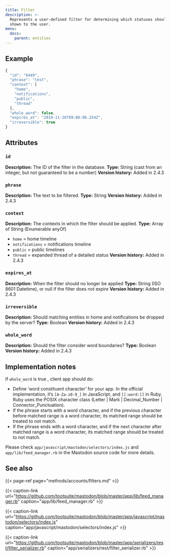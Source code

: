 ```yaml
---
title: Filter
description: >-
  Represents a user-defined filter for determining which statuses should not be
  shown to the user.
menu:
  docs:
    parent: entities
---
```


## Example

```javascript
{
  "id": "8449",
  "phrase": "test",
  "context": [
    "home",
    "notifications",
    "public",
    "thread"
  ],
  "whole_word": false,
  "expires_at": "2019-11-26T09:08:06.254Z",
  "irreversible": true
}
```

## Attributes

### `id` <a id="id"></a>

**Description:** The ID of the filter in the database.
**Type:** String \(cast from an integer, but not guaranteed to be a number\)
**Version history:** Added in 2.4.3

### `phrase` <a id="phrase"></a>

**Description:** The text to be filtered.
**Type:** String
**Version history:** Added in 2.4.3

### `context` <a id="context"></a>

**Description:** The contexts in which the filter should be applied.
**Type:** Array of String \(Enumerable anyOf\)
- `home` = home timeline
- `notifications` = notifications timeline
- `public` = public timelines
- `thread` = expanded thread of a detailed status
**Version history:** Added in 2.4.3

### `expires_at` <a id="expires_at"></a>

**Description:** When the filter should no longer be applied
**Type:** String \(ISO 8601 Datetime\), or null if the filter does not expire
**Version history:** Added in 2.4.3

### `irreversible` <a id="irreversible"></a>

**Description:** Should matching entities in home and notifications be dropped by the server?
**Type:** Boolean
**Version history:** Added in 2.4.3

### `whole_word` <a id="whole_word"></a>

**Description:** Should the filter consider word boundaries?
**Type:** Boolean
**Version history:** Added in 2.4.3

## Implementation notes

If `whole_word` is true , client app should do:

* Define ‘word constituent character’ for your app. In the official implementation, it’s `[A-Za-z0-9_]` in JavaScript, and `[[:word:]]` in Ruby. Ruby uses the POSIX character class \(Letter \| Mark \| Decimal\_Number \| Connector\_Punctuation\).
* If the phrase starts with a word character, and if the previous character before matched range is a word character, its matched range should be treated to not match.
* If the phrase ends with a word character, and if the next character after matched range is a word character, its matched range should be treated to not match.

Please check `app/javascript/mastodon/selectors/index.js` and `app/lib/feed_manager.rb` in the Mastodon source code for more details.

## See also

{{< page-ref page="methods/accounts/filters.md" >}}

{{< caption-link url="https://github.com/tootsuite/mastodon/blob/master/app/lib/feed_manager.rb" caption="app/lib/feed\_manager.rb" >}}

{{< caption-link url="https://github.com/tootsuite/mastodon/blob/master/app/javascript/mastodon/selectors/index.js" caption="app/javascript/mastodon/selectors/index.js" >}}

{{< caption-link url="https://github.com/tootsuite/mastodon/blob/master/app/serializers/rest/filter_serializer.rb" caption="app/serializers/rest/filter\_serializer.rb" >}}



